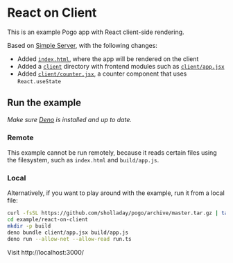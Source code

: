 # React on Client

This is an example Pogo app with React client-side rendering.

Based on [Simple Server](../simple-server), with the following changes:
 - Added [`index.html`](./index.html), where the app will be rendered on the client
 - Added a [`client`](./client) directory with frontend modules such as [`client/app.jsx`](./client/app.jsx)
 - Added [`client/counter.jsx`](./client/counter.jsx), a counter component that uses `React.useState`

## Run the example

*Make sure [Deno](https://deno.land/) is installed and up to date.*

### Remote

This example cannot be run remotely, because it reads certain files using the filesystem, such as `index.html` and `build/app.js`.

### Local

Alternatively, if you want to play around with the example, run it from a local file:

```sh
curl -fsSL https://github.com/sholladay/pogo/archive/master.tar.gz | tar -xz --strip-components=1 'pogo-master/example'
cd example/react-on-client
mkdir -p build
deno bundle client/app.jsx build/app.js
deno run --allow-net --allow-read run.ts
```

Visit http://localhost:3000/
